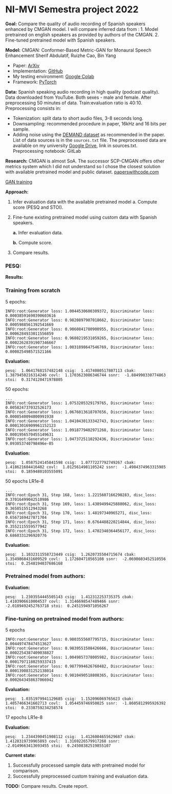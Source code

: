 # NI-MVI Semestra project 2022

**Goal:**
Compare the quality of audio recording of Spanish speakers enhanced by CMGAN model.
I will compare inferred data from :
    1. Model pretrained on english speakers as provided by authors of the CMGAN.
    2. Fine-tuned pretrained model with Spanish speakers.


**Model:**
CMGAN: Conformer-Based Metric-GAN for Monaural Speech Enhancement
Sherif Abdulatif, Ruizhe Cao, Bin Yang
- Paper: [ArXiv](https://arxiv.org/abs/2209.11112)
- Implementation: [GitHub](https://github.com/SherifAbdulatif/CMGAN)
- My testing environment: [Google Colab](https://colab.research.google.com/drive/1dh6u9pUiavzUvHp46ed1p0js6fviYjeP?usp=sharing)
- Framework: [PyTorch](https://github.com/SherifAbdulatif/CMGAN/blob/main/src/requirements.txt)


**Data:**
Spanish speaking audio recording in high quality (podcast quality).
Data downloaded from YouTube.
Both sexes - male and female.
After preprocessing 50 minutes of data.
Train:evaluation ratio is 40:10.
Preprocessing consists in:
- Tokenization: split data to short audio files, 3-8 seconds long.
- Downsampling: recommended procedure in paper, 16kHz and 16 bits per sample.
- Adding noise using the [DEMAND dataset](https://zenodo.org/record/1227121) as recommended in the paper.
List of data sources is in the `sources.txt` file.
The preprocessed data are available on my university [Google Drive](https://drive.google.com/drive/folders/169XabHIrAIN7jDUYQXusL27IDqc71rJx?usp=share_link), link in sources.txt.
Preprocessing notebook: GitLab


**Research:**
CMGAN is almost SoA. The successor SCP-CMGAN offers other metrics system which I did
not understand so I chose the closest solution with available pretrained model and public
dataset. [paperswithcode.com](https://paperswithcode.com/task/speech-enhancement)

[GAN training](https://neptune.ai/blog/gan-failure-modes)



**Approach:**
1. Infer evaluation data with the available pretrained model
   a. Compute score (PESQ and STOI).
2. Fine-tune existing pretrained model using custom data with Spanish speakers.

      **a.** Infer evaluation data.

      **b.** Compute score.
3. Compare results.

### PESQ:




**Results:**

### Training from scratch
5 epochs:

    INFO:root:Generator loss: 1.0044530600309372, Discriminator loss: 0.00038591690390603616
    INFO:root:Generator loss: 0.9820897907018662, Discriminator loss: 0.0005988561392541669
    INFO:root:Generator loss: 0.9860841780900955, Discriminator loss: 0.0006284933011556859
    INFO:root:Generator loss: 0.9680219531059265, Discriminator loss: 0.00022628391907346667
    INFO:root:Generator loss: 1.0031898647546769, Discriminator loss: 0.000825498571521166
**Evaluation:**

    pesq:  1.0641768157482148 csig:  1.4174080517807113 cbak:  1.3879450216314246 covl:  1.1703623086346744 ssnr:  -1.884990330774863 stoi:  0.3174120471978805

50 epochs:

    ...
    INFO:root:Generator loss: 1.0753205329179765, Discriminator loss: 0.005824737032526173
    INFO:root:Generator loss: 1.0676013618707656, Discriminator loss: 0.0008540094800991938
    INFO:root:Generator loss: 1.0410430133342743, Discriminator loss: 0.00013016909961152123
    INFO:root:Generator loss: 1.0918779402971268, Discriminator loss: 0.0001956570455149631
    INFO:root:Generator loss: 1.0473725110292436, Discriminator loss: 9.093053740798496e-05

**Evaluation:**

    pesq:  1.0587524145841598 csig:  1.0777227792749267 cbak:  1.418621684416482 covl:  1.0125614981105242 ssnr:  -1.4984374963315985 stoi:  0.1859480103555091

50 epochs LR1e-8

    ...
    INFO:root:Epoch 31, Step 168, loss: 1.2215607166290283, disc_loss: 0.37016499042510986
    INFO:root:Epoch 31, Step 169, loss: 1.4389499425888062, disc_loss: 0.3658515512943268
    INFO:root:Epoch 31, Step 170, loss: 1.48197340965271, disc_loss: 0.6567169427871704
    INFO:root:Epoch 31, Step 171, loss: 0.6764488220214844, disc_loss: 0.3552115559577942
    INFO:root:Epoch 31, Step 172, loss: 1.4702340364456177, disc_loss: 0.6860331296920776

**Evaluation:**

    pesq:  1.1032311558723449 csig:  1.2620735504715674 cbak:  1.3549868431609529 covl:  1.172604710565108 ssnr:  -2.0698603452510556 stoi:  0.2548194037686168


### Pretrained model from authors:

**Evaluation:**

    pesq:  1.2303554445505143 csig:  1.412312253735375 cbak:  1.4103906610004537 covl:  1.3146698547489466 ssnr:  -2.0189492452763718 stoi:  0.2451594971056267


### Fine-tuning on pretrained model from authors:

5 epochs

    INFO:root:Generator loss: 0.9803555607795715, Discriminator loss: 0.004497478474513627
    INFO:root:Generator loss: 0.9839551508426666, Discriminator loss: 0.0002254387409038827
    INFO:root:Generator loss: 1.0049857378005982, Discriminator loss: 0.00017971180259337415
    INFO:root:Generator loss: 0.9877994626760482, Discriminator loss: 0.0001390831252138014
    INFO:root:Generator loss: 0.9810490518808365, Discriminator loss: 0.0002643458637066942

**Evaluation:**


    pesq:  1.0351979941129685 csig:  1.152096069765623 cbak:  1.4057466341602713 covl:  1.054459746950025 ssnr:  -1.8605812995926392 stoi:  0.2338759234258574

17 epochs LR1e-8

**Evaluation:**

    pesq:  1.2344390451908112 csig:  1.4126004655629687 cbak:  1.4128319739965893 covl:  1.3169226579917268 ssnr:  -2.0149663413693455 stoi:  0.24508382519855107
    

**Current state:**
1. Successfully processed sample data with pretrained model for comparison.
2. Successfully preprocessed custom training and evaluation data.


**TODO:**
Compare results.
Create report.
